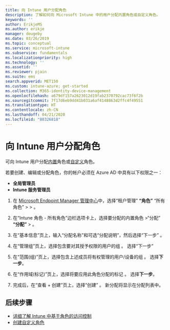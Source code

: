 ```yaml
---
title: 向 Intune 用户分配角色
description: 了解如何向 Microsoft Intune 中的用户分配内置角色或自定义角色。
keywords: ''
author: ErikjeMS
ms.author: erikje
manager: dougeby
ms.date: 03/26/2019
ms.topic: conceptual
ms.service: microsoft-intune
ms.subservice: fundamentals
ms.localizationpriority: high
ms.technology: ''
ms.assetid: ''
ms.reviewer: pjain
ms.suite: ems
search.appverid: MET150
ms.custom: intune-azure; get-started
ms.collection: M365-identity-device-management
ms.openlocfilehash: a679df157a2623012d19fab2370792cac73f6f2b
ms.sourcegitcommit: 7f17d6eb9dd41b031a6af4148863d2ffc4f49551
ms.translationtype: HT
ms.contentlocale: zh-CN
ms.lasthandoff: 04/21/2020
ms.locfileid: "80326818"
---
```

# <a name="assign-a-role-to-an-intune-user"></a>向 Intune 用户分配角色

可向 Intune 用户分配[内置](role-based-access-control.md#built-in-roles)角色或[自定义](create-custom-role.md)角色。

若要创建、编辑或分配角色，你的帐户必须在 Azure AD 中具有以下权限之一：
- **全局管理员**
- **Intune 服务管理员**

1. 在 [Microsoft Endpoint Manager 管理中心](https://go.microsoft.com/fwlink/?linkid=2109431)中，选择“租户管理” **“角色”** “所有角色” >    >   。

2. 在“Intune 角色 - 所有角色”边栏选项卡上，选择要分配的内置角色 >“分配” **“分配”**   >   。

5. 在“基本信息”页上，输入“分配名称”和可选“分配说明”，然后选择“下一步”     。

6. 在“管理组”页上，选择包含要对其授予权限的用户的组  。 选择“下一步” 

7. 在“范围(组)”页上，选择包含上述成员将有权管理的用户/设备的组  。 选择**下一步**。

8. 在“作用域(标记)”页上，选择将要应用此角色分配的标记  。 选择**下一步**。

9. 完成后，在“查看 + 创建”页上，选择“创建”   。 新分配将显示在分配列表中。

## <a name="next-steps"></a>后续步骤
- [详细了解 Intune 中基于角色的访问控制](role-based-access-control.md)
- [创建自定义角色](create-custom-role.md)


